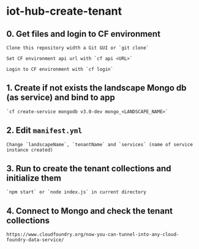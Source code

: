 # iot-hub-create-tenant

## 0. Get files and login to CF environment

    Clone this repository width a Git GUI or `git clone`

    Set CF environment api url with `cf api <URL>`

    Login to CF environment with `cf login`


## 1. Create if not exists the landscape Mongo db (as service) and bind to app
    
    `cf create-service mongodb v3.0-dev mongo_<LANDSCAPE_NAME>`

## 2. Edit `manifest.yml`

    Change `landscapeName`, `tenantName` and `services` (name of service instance created)

## 3. Run to create the tenant collections and initialize them

    `npm start` or `node index.js` in current directory
    
## 4. Connect to Mongo and check the tenant collections

    https://www.cloudfoundry.org/now-you-can-tunnel-into-any-cloud-foundry-data-service/
